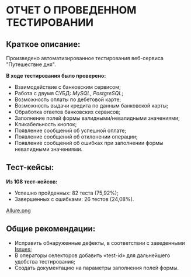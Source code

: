 # ОТЧЕТ О ПРОВЕДЕННОМ ТЕСТИРОВАНИИ
## Краткое описание:

Произведено автоматизированное тестирования веб-сервиса "Путешествие дня".

**В ходе тестирования было проверено:**

* Взаимодействие с банковским сервисом;
* Работа с двумя СУБД: *MySQL, PostgreSQL*;
* Возможность оплаты по дебетовой карте;
* Возможность выдачи кредита по данным банковской карты;
* Обработка ответов банковских сервисов;
* Заполнение полей формы валидными/невалидными значениями;
* Кликабельность кнопок;
* Появление сообщений об успешной оплате;
* Появление сообщений об отклонении операции;
* Появление сообщений об ошибках при заполнении формы невалидными значениями.

## Тест-кейсы:
**Из 108 тест-кейсов:**
* Успешно пройденных: 82 теста (75,92%);
* Завершенных с ошибками: 26 тестов (24,08%).

[Allure.png](https://github.com/Aisenkora/ToBuyATour/blob/main/docs/Allure.png)

## Общие рекомендации:
* Исправить обнаруженные дефекты, в соответствии с заведенными [Issues](https://github.com/Aisenkora/ToBuyATour/issues);
* В операторы селекторов добавить «test-id» для дальнейшего удобства тестирования;
* Создать документацию на параметры заполнения полей формы.
